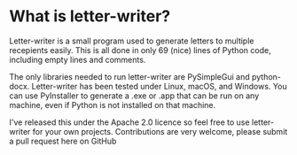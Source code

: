 # What is letter-writer? 
Letter-writer is a small program used to generate letters to multiple recepients easily. This is all done in only 69 (nice) lines of Python code, including empty lines and comments.

The only libraries needed to run letter-writer are PySimpleGui and python-docx. Letter-writer has been tested under Linux, macOS, and Windows. You can use PyInstaller to generate a .exe or .app that can be run on any machine, even if Python is not installed on that machine.

I've released this under the Apache 2.0 licence so feel free to use letter-writer for your own projects. Contributions are very welcome, please submit a pull request here on GitHub

